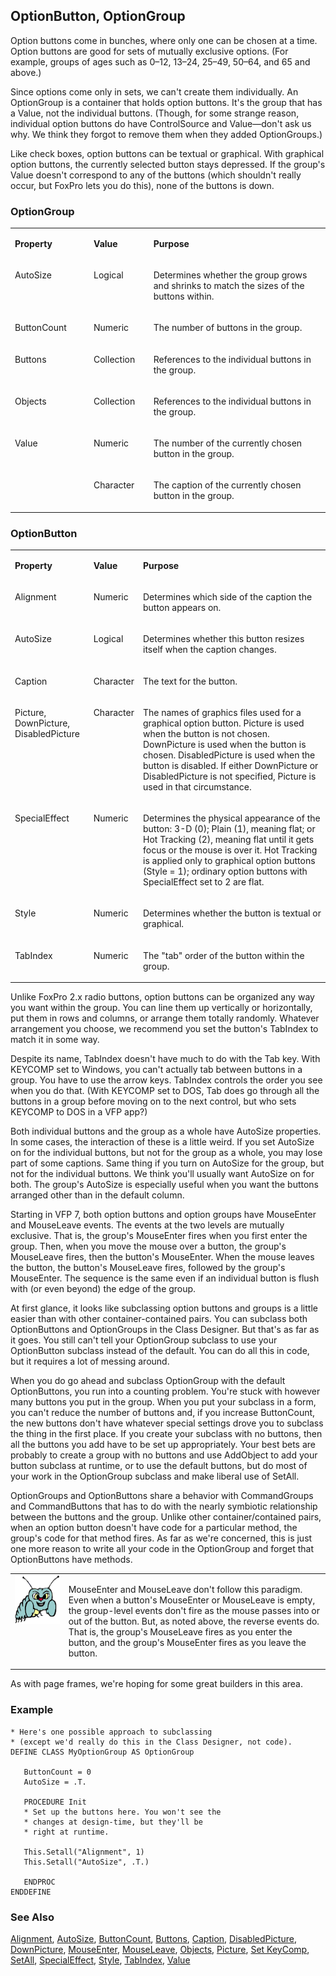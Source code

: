 ## OptionButton, OptionGroup

Option buttons come in bunches, where only one can be chosen at a time. Option buttons are good for sets of mutually exclusive options. (For example, groups of ages such as 0&ndash;12, 13&ndash;24, 25&ndash;49, 50&ndash;64, and 65 and above.)

Since options come only in sets, we can't create them individually. An OptionGroup is a                              container that holds option buttons. It's the group that has a Value, not the individual buttons. (Though, for some strange reason, individual option buttons do have ControlSource and Value&mdash;don't ask us why. We think they forgot to remove them when they added OptionGroups.)

Like check boxes, option buttons can be textual or graphical. With graphical option buttons, the currently selected button stays depressed. If the group's Value doesn't correspond to any of the buttons (which shouldn't really occur, but FoxPro lets you do this), none of the buttons is down.

### OptionGroup

<table>
<tr>
  <td width="25%" valign="top">
  <p><b>Property</b></p>
  </td>
  <td width="14%" valign="top">
  <p><b>Value</b></p>
  </td>
  <td width="61%" valign="top">
  <p><b>Purpose</b></p>
  </td>
 </tr>
<tr>
  <td width="25%" valign="top">
  <p>AutoSize</p>
  </td>
  <td width="14%" valign="top">
  <p>Logical</p>
  </td>
  <td width="61%" valign="top">
  <p>Determines whether the group grows and shrinks to match the sizes of the buttons within.</p>
  </td>
 </tr>
<tr>
  <td width="25%" valign="top">
  <p>ButtonCount</p>
  </td>
  <td width="14%" valign="top">
  <p>Numeric</p>
  </td>
  <td width="61%" valign="top">
  <p>The number of buttons in the group.</p>
  </td>
 </tr>
<tr>
  <td width="25%" valign="top">
  <p>Buttons</p>
  </td>
  <td width="14%" valign="top">
  <p>Collection</p>
  </td>
  <td width="61%" valign="top">
  <p>References to the individual buttons in the group.</p>
  </td>
 </tr>
<tr>
  <td width="25%" valign="top">
  <p>Objects</p>
  </td>
  <td width="14%" valign="top">
  <p>Collection</p>
  </td>
  <td width="61%" valign="top">
  <p>References to the individual buttons in the group.</p>
  </td>
 </tr>
<tr>
  <td width="25%" rowspan="2" valign="top">
  <p>Value</p>
  </td>
  <td width="14%" valign="top">
  <p>Numeric</p>
  </td>
  <td width="61%" valign="top">
  <p>The number of the currently chosen button in the group.</p>
  </td>
 </tr>
<tr>
  <td width="19%" valign="top">
  <p>Character</p>
  </td>
  <td width="81%" valign="top">
  <p>The caption of the currently chosen button in the group.</p>
  </td>
 </tr>
</table>

### OptionButton

<table>
<tr>
  <td width="25%" valign="top">
  <p><b>Property</b></p>
  </td>
  <td width="14%" valign="top">
  <p><b>Value</b></p>
  </td>
  <td width="61%" valign="top">
  <p><b>Purpose</b></p>
  </td>
 </tr>
<tr>
  <td width="25%" valign="top">
  <p>Alignment</p>
  </td>
  <td width="14%" valign="top">
  <p>Numeric</p>
  </td>
  <td width="61%" valign="top">
  <p>Determines which side of the caption the button appears on.</p>
  </td>
 </tr>
<tr>
  <td width="25%" valign="top">
  <p>AutoSize</p>
  </td>
  <td width="14%" valign="top">
  <p>Logical</p>
  </td>
  <td width="61%" valign="top">
  <p>Determines whether this button resizes itself when the caption changes.</p>
  </td>
 </tr>
<tr>
  <td width="25%" valign="top">
  <p>Caption</p>
  </td>
  <td width="14%" valign="top">
  <p>Character</p>
  </td>
  <td width="61%" valign="top">
  <p>The text for the button.</p>
  </td>
 </tr>
<tr>
  <td width="25%" valign="top">
  <p>Picture, DownPicture, DisabledPicture</p>
  </td>
  <td width="14%" valign="top">
  <p>Character</p>
  </td>
  <td width="61%" valign="top">
  <p>The names of graphics files used for a graphical option button. Picture is used when the button is not chosen. DownPicture is used when the button is chosen. DisabledPicture is used when the button is disabled. If either DownPicture or DisabledPicture is not specified, Picture is used in that circumstance.</p>
  </td>
 </tr>
<tr>
  <td width="25%" valign="top">
  <p>SpecialEffect</p>
  </td>
  <td width="14%" valign="top">
  <p>Numeric</p>
  </td>
  <td width="61%" valign="top">
  <p>Determines the physical appearance of the button: 3-D (0); Plain (1), meaning flat; or Hot Tracking (2), meaning flat until it gets focus or the mouse is over it. Hot Tracking is applied only to graphical option buttons (Style = 1); ordinary option buttons with SpecialEffect set to 2 are flat.</p>
  </td>
 </tr>
<tr>
  <td width="25%" valign="top">
  <p>Style</p>
  </td>
  <td width="14%" valign="top">
  <p>Numeric</p>
  </td>
  <td width="61%" valign="top">
  <p>Determines whether the button is textual or graphical.</p>
  </td>
 </tr>
<tr>
  <td width="25%" valign="top">
  <p>TabIndex</p>
  </td>
  <td width="14%" valign="top">
  <p>Numeric</p>
  </td>
  <td width="61%" valign="top">
  <p>The &quot;tab&quot; order of the button within the group.</p>
  </td>
 </tr>
</table>

Unlike FoxPro 2.x radio buttons, option buttons can be organized any way you want within the group. You can line them up vertically or horizontally, put them in rows and columns, or arrange them totally randomly. Whatever arrangement you choose, we recommend you set the button's TabIndex to match it in some way. 

Despite its name, TabIndex doesn't have much to do with the Tab key. With KEYCOMP set to Windows, you can't actually tab between buttons in a group. You have to use the arrow keys. TabIndex controls the order you see when you do that. (With KEYCOMP set to DOS, Tab does go through all the buttons in a group before moving on to the next control, but who sets KEYCOMP to DOS in a VFP app?)

Both individual buttons and the group as a whole have AutoSize properties. In some cases, the interaction of these is a little weird. If you set AutoSize on for the individual buttons, but not for the group as a whole, you may lose part of some captions. Same thing if you turn on AutoSize for the group, but not for the individual buttons. We think you'll usually want AutoSize on for both. The group's AutoSize is especially useful when you want the buttons arranged other than in the default column.

Starting in VFP 7, both option buttons and option groups have MouseEnter and MouseLeave events. The events at the two levels are mutually exclusive. That is, the group's MouseEnter fires when you first enter the group. Then, when you move the mouse over a button, the group's MouseLeave fires, then the button's MouseEnter. When the mouse leaves the button, the button's MouseLeave fires, followed by the group's MouseEnter. The sequence is the same even if an individual button is flush with (or even beyond) the edge of the group.

At first glance, it looks like subclassing option buttons and groups is a little easier than with other container-contained pairs. You can subclass both OptionButtons and OptionGroups in the Class Designer. But that's as far as it goes. You still can't tell your OptionGroup subclass to use your OptionButton subclass instead of the default. You can do all this in code, but it requires a lot of messing around.

When you do go ahead and subclass OptionGroup with the default OptionButtons, you run into a counting problem. You're stuck with however many buttons you put in the group. When you put your subclass in a form, you can't reduce the number of buttons and, if you increase ButtonCount, the new buttons don't have whatever special settings drove you to subclass the thing in the first place. If you create your subclass with no buttons, then all the buttons you add have to be set up appropriately. Your best bets are probably to create a group with no buttons and use AddObject to add your button subclass at runtime, or to use the default buttons, but do most of your work in the OptionGroup subclass and make liberal use of SetAll.

OptionGroups and OptionButtons share a behavior with CommandGroups and CommandButtons that has to do with the nearly symbiotic relationship between the buttons and the group. Unlike other container/contained pairs, when an option button doesn't have code for a particular method, the group's code for that method fires. As far as we're concerned, this is just one more reason to write all your code in the OptionGroup and forget that OptionButtons have methods.

<table>
<tr>
  <td width="17%" valign="top">
<img width="95" height="78" src="bug.gif">
  </td>
  <td width="83%">
  <p>MouseEnter and MouseLeave don't follow this paradigm. Even when a button's MouseEnter or MouseLeave is empty, the group-level events don't fire as the mouse passes into or out of the button. But, as noted above, the reverse events do. That is, the group's MouseLeave fires as you enter the button, and the group's MouseEnter fires as you leave the button.</p>
  </td>
 </tr>
</table>

As with page frames, we're hoping for some great builders in this area.

### Example

```foxpro
* Here's one possible approach to subclassing
* (except we'd really do this in the Class Designer, not code).
DEFINE CLASS MyOptionGroup AS OptionGroup

   ButtonCount = 0
   AutoSize = .T.

   PROCEDURE Init
   * Set up the buttons here. You won't see the
   * changes at design-time, but they'll be
   * right at runtime.

   This.Setall("Alignment", 1)
   This.Setall("AutoSize", .T.)

   ENDPROC
ENDDEFINE
```
### See Also

[Alignment](s4g442.md), [AutoSize](s4g478.md), [ButtonCount](s4g466.md), [Buttons](s4g466.md), [Caption](s4g482.md), [DisabledPicture](s4g496.md), [DownPicture](s4g496.md), [MouseEnter](s4g869.md), [MouseLeave](s4g869.md), [Objects](s4g701.md), [Picture](s4g496.md), [Set KeyComp](s4g277.md), [SetAll](s4g394.md), [SpecialEffect](s4g628.md), [Style](s4g543.md), [TabIndex](s4g544.md), [Value](s4g414.md)